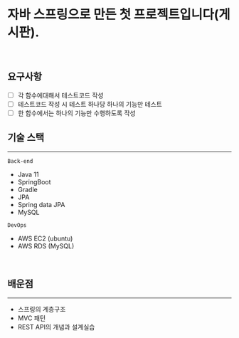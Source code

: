 # 자바 스프링으로 만든 첫 프로젝트입니다(게시판).
<br/>

## 요구사항
- [ ] 각 함수에대해서 테스트코드 작성
- [ ] 테스트코드 작성 시 테스트 하나당 하나의 기능만 테스트
- [ ] 한 함수에서는 하나의 기능만 수행하도록 작성
   
## 기술 스택
----
<code>Back-end</code>
- Java 11
- SpringBoot
- Gradle
- JPA
- Spring data JPA
- MySQL

<code>DevOps</code>
- AWS EC2 (ubuntu)
- AWS RDS (MySQL)   


<br/>

## 배운점
---- 
- 스프링의 계층구조
- MVC 패턴
- REST API의 개념과 설계실습
